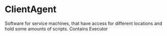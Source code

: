 # ClientAgent
Software for service machines, that have access for different locations and hold some amounts of scripts. Contains Executor